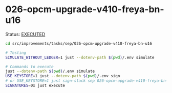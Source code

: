 # 026-opcm-upgrade-v410-freya-bn-u16

Status: [EXECUTED](https://sepolia.etherscan.io/tx/0xf282895ccc73c14161f347a4358fd68e11bd0e6091ee3c94adf277eb2cb8500d)

```bash
cd src/improvements/tasks/sep/026-opcm-upgrade-v410-freya-bn-u16

# Testing
SIMULATE_WITHOUT_LEDGER=1 just --dotenv-path $(pwd)/.env simulate

# Commands to execute
just --dotenv-path $(pwd)/.env simulate
USE_KEYSTORE=1 just --dotenv-path $(pwd)/.env sign
# or USE_KEYSTORE=1 just sign-stack sep 026-opcm-upgrade-v410-freya-bn-u16
SIGNATURES=0x just execute
```